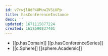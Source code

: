 ```yaml
---
id: v7rwjl8dP4UMuwIVSiUPp
title: hasConferenceInstance
desc: ''
updated: 1671115877224
created: 1638590837401
---
```




- [[p.hasDomain]] [[p.hasConferenceSeries]]
- [[c.Sphere]] [[sphere.Academic]]
